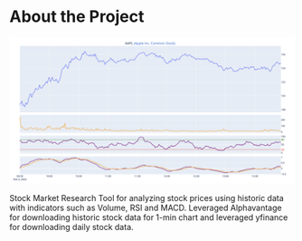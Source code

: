 # About the Project
![Alt text](1.png "Title")

Stock Market Research Tool for analyzing stock prices using historic data with indicators such as Volume, RSI and MACD. 
Leveraged Alphavantage for downloading historic stock data for 1-min chart and leveraged yfinance for downloading daily stock data.


